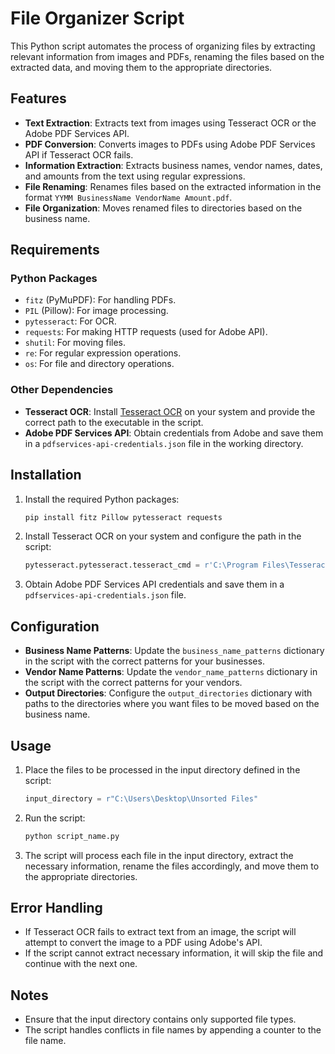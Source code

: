 # File Organizer Script

This Python script automates the process of organizing files by extracting relevant information from images and PDFs, renaming the files based on the extracted data, and moving them to the appropriate directories.

## Features

- **Text Extraction**: Extracts text from images using Tesseract OCR or the Adobe PDF Services API.
- **PDF Conversion**: Converts images to PDFs using Adobe PDF Services API if Tesseract OCR fails.
- **Information Extraction**: Extracts business names, vendor names, dates, and amounts from the text using regular expressions.
- **File Renaming**: Renames files based on the extracted information in the format `YYMM BusinessName VendorName Amount.pdf`.
- **File Organization**: Moves renamed files to directories based on the business name.

## Requirements

### Python Packages

- `fitz` (PyMuPDF): For handling PDFs.
- `PIL` (Pillow): For image processing.
- `pytesseract`: For OCR.
- `requests`: For making HTTP requests (used for Adobe API).
- `shutil`: For moving files.
- `re`: For regular expression operations.
- `os`: For file and directory operations.

### Other Dependencies

- **Tesseract OCR**: Install [Tesseract OCR](https://github.com/tesseract-ocr/tesseract) on your system and provide the correct path to the executable in the script.
- **Adobe PDF Services API**: Obtain credentials from Adobe and save them in a `pdfservices-api-credentials.json` file in the working directory.

## Installation

1. Install the required Python packages:
    ```bash
    pip install fitz Pillow pytesseract requests
    ```

2. Install Tesseract OCR on your system and configure the path in the script:
    ```python
    pytesseract.pytesseract.tesseract_cmd = r'C:\Program Files\Tesseract-OCR\tesseract.exe'
    ```

3. Obtain Adobe PDF Services API credentials and save them in a `pdfservices-api-credentials.json` file.

## Configuration

- **Business Name Patterns**: Update the `business_name_patterns` dictionary in the script with the correct patterns for your businesses.
- **Vendor Name Patterns**: Update the `vendor_name_patterns` dictionary in the script with the correct patterns for your vendors.
- **Output Directories**: Configure the `output_directories` dictionary with paths to the directories where you want files to be moved based on the business name.

## Usage

1. Place the files to be processed in the input directory defined in the script:
    ```python
    input_directory = r"C:\Users\Desktop\Unsorted Files"
    ```

2. Run the script:
    ```bash
    python script_name.py
    ```

3. The script will process each file in the input directory, extract the necessary information, rename the files accordingly, and move them to the appropriate directories.

## Error Handling

- If Tesseract OCR fails to extract text from an image, the script will attempt to convert the image to a PDF using Adobe's API.
- If the script cannot extract necessary information, it will skip the file and continue with the next one.

## Notes

- Ensure that the input directory contains only supported file types.
- The script handles conflicts in file names by appending a counter to the file name.
